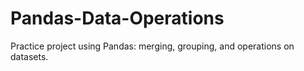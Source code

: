 # Pandas-Data-Operations
Practice project using Pandas: merging, grouping, and operations on datasets.
